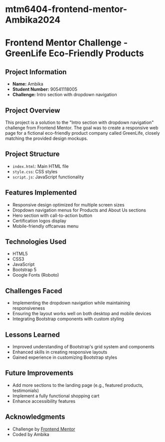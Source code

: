 # mtm6404-frontend-mentor-Ambika2024
# Frontend Mentor Challenge - GreenLife Eco-Friendly Products

## Project Information

- **Name:** Ambika
- **Student Number:** 90541118005
- **Challenge:** Intro section with dropdown navigation

## Project Overview

This project is a solution to the "Intro section with dropdown navigation" challenge from Frontend Mentor. The goal was to create a responsive web page for a fictional eco-friendly product company called GreenLife, closely matching the provided design mockups.

## Project Structure

- `index.html`: Main HTML file
- `style.css`: CSS styles
- `script.js`: JavaScript functionality

## Features Implemented

- Responsive design optimized for multiple screen sizes
- Dropdown navigation menus for Products and About Us sections
- Hero section with call-to-action button
- Certification logos display
- Mobile-friendly offcanvas menu

## Technologies Used

- HTML5
- CSS3
- JavaScript
- Bootstrap 5
- Google Fonts (Roboto)

## Challenges Faced

- Implementing the dropdown navigation while maintaining responsiveness
- Ensuring the layout works well on both desktop and mobile devices
- Integrating Bootstrap components with custom styling

## Lessons Learned

- Improved understanding of Bootstrap's grid system and components
- Enhanced skills in creating responsive layouts
- Gained experience in customizing Bootstrap styles

## Future Improvements

- Add more sections to the landing page (e.g., featured products, testimonials)
- Implement a fully functional shopping cart
- Enhance accessibility features

## Acknowledgments

- Challenge by [Frontend Mentor](https://www.frontendmentor.io)
- Coded by Ambika

